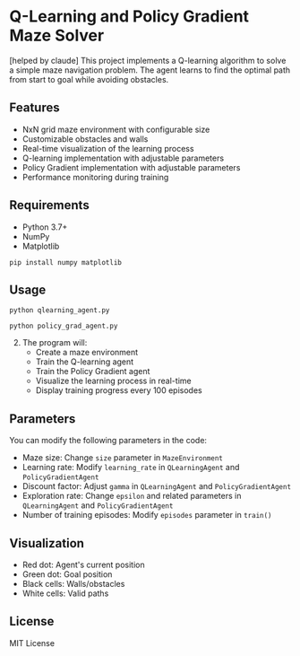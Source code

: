 # Q-Learning and Policy Gradient Maze Solver
[helped by claude]
This project implements a Q-learning algorithm to solve a simple maze navigation problem. The agent learns to find the optimal path from start to goal while avoiding obstacles. 

## Features

- NxN grid maze environment with configurable size
- Customizable obstacles and walls
- Real-time visualization of the learning process
- Q-learning implementation with adjustable parameters
- Policy Gradient implementation with adjustable parameters
- Performance monitoring during training

## Requirements

- Python 3.7+
- NumPy
- Matplotlib

```
pip install numpy matplotlib
```

## Usage

```
python qlearning_agent.py
```
```
python policy_grad_agent.py
```

2. The program will:
   - Create a maze environment
   - Train the Q-learning agent
   - Train the Policy Gradient agent
   - Visualize the learning process in real-time
   - Display training progress every 100 episodes

## Parameters

You can modify the following parameters in the code:

- Maze size: Change `size` parameter in `MazeEnvironment`
- Learning rate: Modify `learning_rate` in `QLearningAgent` and `PolicyGradientAgent`
- Discount factor: Adjust `gamma` in `QLearningAgent` and `PolicyGradientAgent`
- Exploration rate: Change `epsilon` and related parameters in `QLearningAgent` and `PolicyGradientAgent`
- Number of training episodes: Modify `episodes` parameter in `train()`

## Visualization

- Red dot: Agent's current position
- Green dot: Goal position
- Black cells: Walls/obstacles
- White cells: Valid paths

## License

MIT License